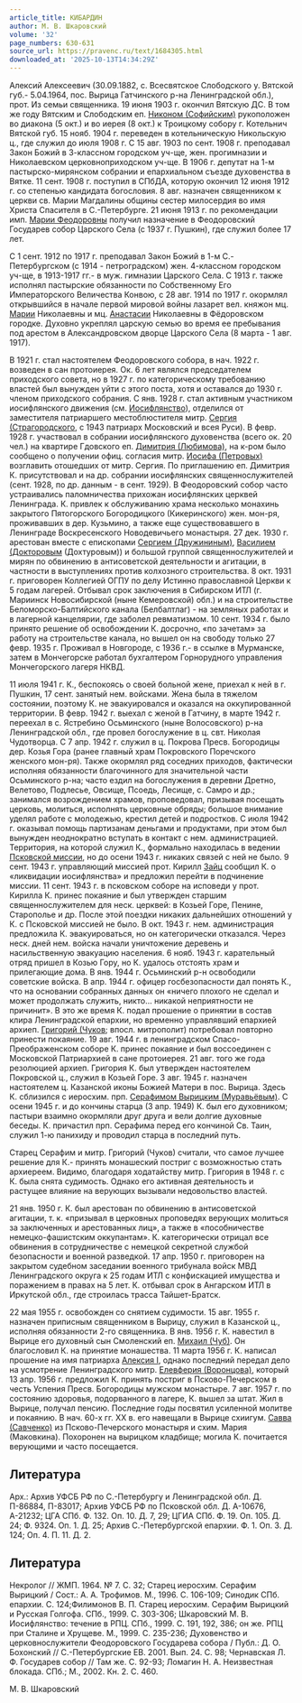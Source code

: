 ```yaml
---
article_title: КИБАРДИН
author: М. В. Шкаровский
volume: '32'
page_numbers: 630-631
source_url: https://pravenc.ru/text/1684305.html
downloaded_at: '2025-10-13T14:34:29Z'
---
```


Алексий Алексеевич (30.09.1882, с. Всесвятское Слободского у. Вятской губ.- 5.04.1964, пос. Вырица Гатчинского р-на Ленинградской обл.), прот. Из семьи священника. 19 июня 1903 г. окончил Вятскую ДС. В том же году Вятским и Слободским еп. [Никоном (Софийским)](<https://pravenc.ru/text/Никоном (Софийским).html>) рукоположен во диакона (5 окт.) и во иерея (8 окт.) к Троицкому собору г. Котельнич Вятской губ. 15 нояб. 1904 г. переведен в котельническую Никольскую ц., где служил до июля 1908 г. С 15 авг. 1903 по сент. 1908 г. преподавал Закон Божий в 3-классном городском уч-ще, жен. прогимназии и Николаевском церковноприходском уч-ще. В 1906 г. депутат на 1-м пастырско-мирянском собрании и епархиальном съезде духовенства в Вятке. 11 сент. 1908 г. поступил в СПбДА, которую окончил 12 июня 1912 г. со степенью кандидата богословия. 8 авг. назначен священником к церкви св. Марии Магдалины общины сестер милосердия во имя Христа Спасителя в С.-Петербурге. 21 июня 1913 г. по рекомендации имп. [Марии Феодоровны](<https://pravenc.ru/text/Мария Феодоровна.html>) получил назначение в Феодоровский Государев собор Царского Села (с 1937 г. Пушкин), где служил более 17 лет.

С 1 сент. 1912 по 1917 г. преподавал Закон Божий в 1-м С.-Петербургском (с 1914 - петроградском) жен. 4-классном городском уч-ще, в 1913-1917 гг.- в муж. гимназии Царского Села. С 1913 г. также исполнял пастырские обязанности по Собственному Его Императорского Величества Конвою, с 28 авг. 1914 по 1917 г. окормлял открывшийся в начале первой мировой войны лазарет вел. княжон мц. [Марии](https://pravenc.ru/text/Мария.html) Николаевны и мц. [Анастасии](https://pravenc.ru/text/Анастасии.html) Николаевны в Фёдоровском городке. Духовно укреплял царскую семью во время ее пребывания под арестом в Александровском дворце Царского Села (8 марта - 1 авг. 1917).

В 1921 г. стал настоятелем Феодоровского собора, в нач. 1922 г. возведен в сан протоиерея. Ок. 6 лет являлся председателем приходского совета, но в 1927 г. по категорическому требованию властей был вынужден уйти с этого поста, хотя и оставался до 1930 г. членом приходского собрания. С янв. 1928 г. стал активным участником иосифлянского движения (см. [Иосифлянство](https://pravenc.ru/text/Иосифлянство.html)), отделился от заместителя патриаршего местоблюстителя митр. [Сергия (Страгородского](<https://pravenc.ru/text/Сергия (Страгородского.html>), с 1943 патриарх Московский и всея Руси). В февр. 1928 г. участвовал в собрании иосифлянского духовенства (всего ок. 20 чел.) на квартире Гдовского еп. [Димитрия (Любимова)](https://pravenc.ru/text/Димитрий.html), на к-ром было сообщено о получении офиц. согласия митр. [Иосифа (Петровых)](https://pravenc.ru/text/Иосиф.html) возглавить отошедших от митр. Сергия. По приглашению еп. Димитрия К. присутствовал и на др. собрании иосифлянских священнослужителей (сент. 1928, по др. данным - в сент. 1929). В Феодоровский собор часто устраивались паломничества прихожан иосифлянских церквей Ленинграда. К. привлек к обслуживанию храма несколько монахинь закрытого Пятогорского Богородицкого (Кикеринского) жен. мон-ря, проживавших в дер. Кузьмино, а также еще существовавшего в Ленинграде Воскресенского Новодевичьего монастыря. 27 дек. 1930 г. арестован вместе с епископами [Сергием (Дружининым)](<https://pravenc.ru/text/Сергием (Дружининым).html>), [Василием (Докторовым](<https://pravenc.ru/text/Василием (Докторовым.html>) (Дохтуровым)) и большой группой священнослужителей и мирян по обвинению в антисоветской деятельности и агитации, в частности в выступлениях против колхозного строительства. 8 окт. 1931 г. приговорен Коллегией ОГПУ по делу Истинно православной Церкви к 5 годам лагерей. Отбывал срок заключения в Сибирском ИТЛ (г. Мариинск Новосибирской (ныне Кемеровской) обл.) и на строительстве Беломорско-Балтийского канала (Белбалтлаг) - на земляных работах и в лагерной канцелярии, где заболел ревматизмом. 10 сент. 1934 г. было принято решение об освобождении К. досрочно, «по зачетам» за работу на строительстве канала, но вышел он на свободу только 27 февр. 1935 г. Проживал в Новгороде, с 1936 г.- в ссылке в Мурманске, затем в Мончегорске работал бухгалтером Горнорудного управления Мончегорского лагеря НКВД.

11 июля 1941 г. К., беспокоясь о своей больной жене, приехал к ней в г. Пушкин, 17 сент. занятый нем. войсками. Жена была в тяжелом состоянии, поэтому К. не эвакуировался и оказался на оккупированной территории. В февр. 1942 г. выехал с женой в Гатчину, в марте 1942 г. переехал в с. Ястребино Осьминского (ныне Волосовского) р-на Ленинградской обл., где провел богослужение в ц. свт. Николая Чудотворца. С 7 апр. 1942 г. служил в ц. Покрова Пресв. Богородицы дер. Козья Гора (ранее главный храм Покровского Поречского женского мон-ря). Также окормлял ряд соседних приходов, фактически исполняя обязанности благочинного для значительной части Осьминского р-на; часто ездил на богослужения в деревни Дретно, Велетово, Подлесье, Овсище, Псоедь, Лесище, с. Самро и др.; занимался возрождением храмов, проповедовал, призывая посещать церковь, молиться, исполнять церковные обряды; большое внимание уделял работе с молодежью, крестил детей и подростков. С июля 1942 г. оказывал помощь партизанам деньгами и продуктами, при этом был вынужден неоднократно вступать в контакт с нем. администрацией. Территория, на которой служил К., формально находилась в ведении [Псковской миссии](<https://pravenc.ru/text/Псковской миссии.html>), но до осени 1943 г. никаких связей с ней не было. 9 сент. 1943 г. управляющий миссией прот. Кирилл [Зайц](https://pravenc.ru/text/Зайц.html) сообщил К. о «ликвидации иосифлянства» и предложил перейти в подчинение миссии. 11 сент. 1943 г. в псковском соборе на исповеди у прот. Кирилла К. принес покаяние и был утвержден старшим священнослужителем для неск. церквей: в Козьей Горе, Пенине, Старополье и др. После этой поездки никаких дальнейших отношений у К. с Псковской миссией не было. В окт. 1943 г. нем. администрация предложила К. эвакуироваться, но он категорически отказался. Через неск. дней нем. войска начали уничтожение деревень и насильственную эвакуацию населения. 6 нояб. 1943 г. карательный отряд пришел в Козью Гору, но К. удалось отстоять храм и прилегающие дома. В янв. 1944 г. Осьминский р-н освободили советские войска. В апр. 1944 г. офицер госбезопасности дал понять К., что на основании собранных данных он «ничего плохого не сделал и может продолжать служить, никто... никакой неприятности не причинит». В это же время К. подал прошение о принятии в состав клира Ленинградской епархии, но временно управлявший епархией архиеп. [Григорий (Чуков](<https://pravenc.ru/text/Григорий (Чуков.html>); впосл. митрополит) потребовал повторно принести покаяние. 19 авг. 1944 г. в ленинградском Спасо-Преображенском соборе К. принес покаяние и был воссоединен с Московской Патриархией в сане протоиерея. 21 авг. того же года резолюцией архиеп. Григория К. был утвержден настоятелем Покровской ц., служил в Козьей Горе. 3 авг. 1945 г. назначен настоятелем ц. Казанской иконы Божией Матери в пос. Вырица. Здесь К. сблизился с иеросхим. прп. [Серафимом Вырицким (Муравьёвым)](<https://pravenc.ru/text/Серафимом Вырицким (Муравьёвым).html>). С осени 1945 г. и до кончины старца (3 апр. 1949) К. был его духовником; пастыри взаимно окормляли друг друга и вели долгие духовные беседы. К. причастил прп. Серафима перед его кончиной Св. Таин, служил 1-ю панихиду и проводил старца в последний путь.

Старец Серафим и митр. Григорий (Чуков) считали, что самое лучшее решение для К.- принять монашеский постриг с возможностью стать архиереем. Видимо, благодаря ходатайству митр. Григория в 1948 г. с К. была снята судимость. Однако его активная деятельность и растущее влияние на верующих вызывали недовольство властей.

21 янв. 1950 г. К. был арестован по обвинению в антисоветской агитации, т. к. «призывал в церковных проповедях верующих молиться за заключенных и арестованных лиц», а также в «пособничестве немецко-фашистским оккупантам». К. категорически отрицал все обвинения в сотрудничестве с немецкой секретной службой безопасности и военной разведкой. 17 апр. 1950 г. приговорен на закрытом судебном заседании военного трибунала войск МВД Ленинградского округа к 25 годам ИТЛ с конфискацией имущества и поражением в правах на 5 лет. К. отбывал срок в Ангарском ИТЛ в Иркутской обл., где строилась трасса Тайшет-Братск.

22 мая 1955 г. освобожден со снятием судимости. 15 авг. 1955 г. назначен приписным священником в Вырицу, служил в Казанской ц., исполняя обязанности 2-го священника. В янв. 1956 г. К. навестил в Вырице его духовный сын Смоленский еп. [Михаил (Чуб)](<https://pravenc.ru/text/Михаил (Чуб).html>). Он благословил К. на принятие монашества. 11 марта 1956 г. К. написал прошение на имя патриарха [Алексия I](<https://pravenc.ru/text/Алексий I.html>), однако последний передал дело на усмотрение Ленинградского митр. [Елевферия (Воронцова)](<https://pravenc.ru/text/Елевферия (Воронцова).html>), который 13 апр. 1956 г. предложил К. принять постриг в Псково-Печерском в честь Успения Пресв. Богородицы мужском монастыре. 7 авг. 1957 г. по состоянию здоровья, подорванного в лагере, К. вышел за штат. Жил в Вырице, получал пенсию. Последние годы посвятил усиленной молитве и покаянию. В нач. 60-х гг. XX в. его навещали в Вырице схиигум. [Савва (Савченко)](<https://pravenc.ru/text/Савва (Савченко).html>) из Псково-Печерского монастыря и схим. Мария (Маковкина). Похоронен на вырицком кладбище; могила К. почитается верующими и часто посещается.

## Литература

Арх.: Архив УФСБ РФ по С.-Петербургу и Ленинградской обл. Д. П-86884, П-83017; Архив УФСБ РФ по Псковской обл. Д. А-10676, А-21232; ЦГА СПб. Ф. 132. Оп. 10. Д. 7, 29; ЦГИА СПб. Ф. 19. Оп. 105. Д. 24; Ф. 9324. Оп. 1. Д. 25; Архив С.-Петербургской епархии. Ф. 1. Оп. 3. Д. 124; Оп. 4. П. 11. Д. 2.

## Литература

Некролог // ЖМП. 1964. № 7. С. 32; Старец иеросхим. Серафим Вырицкий / Сост.: А. А. Трофимов. М., 1996. С. 106-109; Синодик СПб. епархии. С. 124;Филимонов В. П. Старец иеросхим. Серафим Вырицкий и Русская Голгофа. СПб., 1999. С. 303-306; Шкаровский М. В. Иосифлянство: течение в РПЦ. СПб., 1999. С. 191, 192, 386; он же. РПЦ при Сталине и Хрущеве. М., 1999. С. 235-236; Духовенство и церковнослужители Феодоровского Государева собора / Публ.: Д. О. Бохонский // С.-Петербургские ЕВ. 2001. Вып. 24. С. 98; Чернавская Л. Ф. Государев собор // Там же. С. 92-93; Ломагин Н. А. Неизвестная блокада. СПб.; М., 2002. Кн. 2. С. 460.

М. В. Шкаровский
